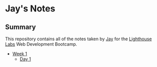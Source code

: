 # Jay's Notes
## Summary
This repository contains all of the notes taken by [Jay](https://github.com/kimjaehu) for the [Lighthouse Labs](https://lighthouselabs.ca/) Web Development Bootcamp.

* [Week 1](/Week_1)
  * [Day 1](/Week_1/Day_1)